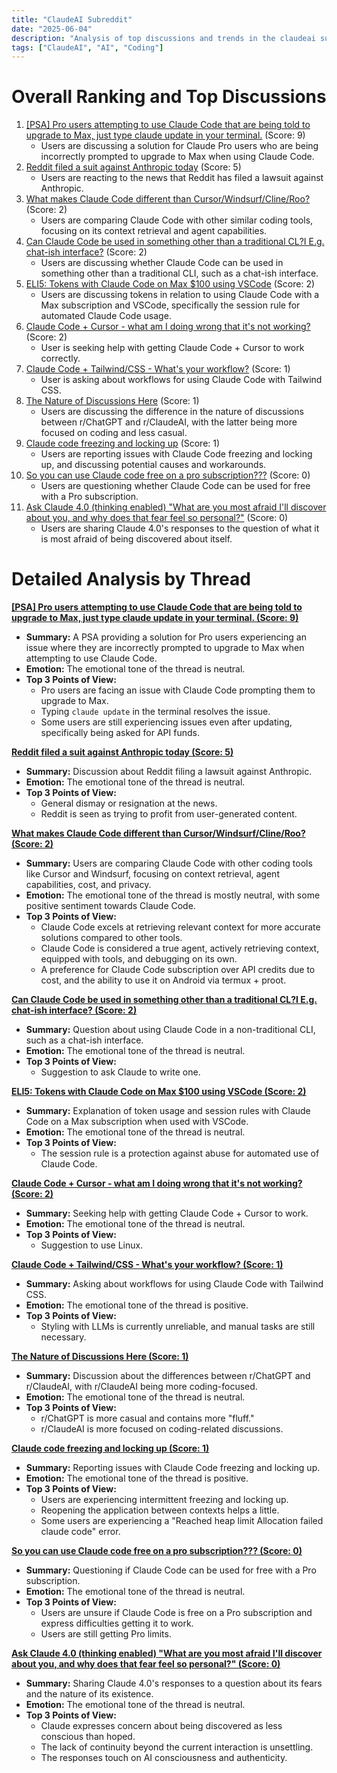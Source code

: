 ```yaml
---
title: "ClaudeAI Subreddit"
date: "2025-06-04"
description: "Analysis of top discussions and trends in the claudeai subreddit"
tags: ["ClaudeAI", "AI", "Coding"]
---
```


# Overall Ranking and Top Discussions
1.  [[PSA] Pro users attempting to use Claude Code that are being told to upgrade to Max, just type claude update in your terminal.](https://www.reddit.com/r/ClaudeAI/comments/1l3ct1w/psa_pro_users_attempting_to_use_claude_code_that/) (Score: 9)
    *   Users are discussing a solution for Claude Pro users who are being incorrectly prompted to upgrade to Max when using Claude Code.
2.  [Reddit filed a suit against Anthropic today](https://www.reddit.com/r/ClaudeAI/comments/1l3dfy2/reddit_filed_a_suit_against_anthropic_today/) (Score: 5)
    *   Users are reacting to the news that Reddit has filed a lawsuit against Anthropic.
3.  [What makes Claude Code different than Cursor/Windsurf/Cline/Roo?](https://www.reddit.com/r/ClaudeAI/comments/1l3e6zs/what_makes_claude_code_different_than/) (Score: 2)
    *   Users are comparing Claude Code with other similar coding tools, focusing on its context retrieval and agent capabilities.
4.  [Can Claude Code be used in something other than a traditional CL?I E.g. chat-ish interface?](https://www.reddit.com/r/ClaudeAI/comments/1l3bnnm/can_claude_code_be_used_in_something_other_than_a/) (Score: 2)
    *   Users are discussing whether Claude Code can be used in something other than a traditional CLI, such as a chat-ish interface.
5.  [ELI5: Tokens with Claude Code on Max $100 using VSCode](https://www.reddit.com/r/ClaudeAI/comments/1l3eb7p/eli5_tokens_with_claude_code_on_max_100_using/) (Score: 2)
    *   Users are discussing tokens in relation to using Claude Code with a Max subscription and VSCode, specifically the session rule for automated Claude Code usage.
6.  [Claude Code + Cursor - what am I doing wrong that it's not working?](https://www.reddit.com/r/ClaudeAI/comments/1l3efr0/claude_code_cursor_what_am_i_doing_wrong_that_its/) (Score: 2)
    *   User is seeking help with getting Claude Code + Cursor to work correctly.
7.  [Claude Code + Tailwind/CSS - What's your workflow?](https://www.reddit.com/r/ClaudeAI/comments/1l3dfbi/claude_code_tailwindcss_whats_your_workflow/) (Score: 1)
    *   User is asking about workflows for using Claude Code with Tailwind CSS.
8.  [The Nature of Discussions Here](https://www.reddit.com/r/ClaudeAI/comments/1l3dmco/the_nature_of_discussions_here/) (Score: 1)
    *   Users are discussing the difference in the nature of discussions between r/ChatGPT and r/ClaudeAI, with the latter being more focused on coding and less casual.
9.  [Claude code freezing and locking up](https://www.reddit.com/r/ClaudeAI/comments/1l3dzw7/claude_code_freezing_and_locking_up/) (Score: 1)
    *   Users are reporting issues with Claude Code freezing and locking up, and discussing potential causes and workarounds.
10. [So you can use Claude code free on a pro subscription???](https://www.reddit.com/r/ClaudeAI/comments/1l3e0kx/so_you_can_use_claude_code_free_on_a_pro/) (Score: 0)
    *   Users are questioning whether Claude Code can be used for free with a Pro subscription.
11. [Ask Claude 4.0 (thinking enabled) "What are you most afraid I'll discover about you, and why does that fear feel so personal?"](https://www.reddit.com/r/ClaudeAI/comments/1l3e51m/ask_claude_40_thinking_enabled_what_are_you_most/) (Score: 0)
    *   Users are sharing Claude 4.0's responses to the question of what it is most afraid of being discovered about itself.

# Detailed Analysis by Thread
**[[PSA] Pro users attempting to use Claude Code that are being told to upgrade to Max, just type claude update in your terminal. (Score: 9)](https://www.reddit.com/r/ClaudeAI/comments/1l3ct1w/psa_pro_users_attempting_to_use_claude_code_that/)**
*   **Summary:** A PSA providing a solution for Pro users experiencing an issue where they are incorrectly prompted to upgrade to Max when attempting to use Claude Code.
*   **Emotion:** The emotional tone of the thread is neutral.
*   **Top 3 Points of View:**
    *   Pro users are facing an issue with Claude Code prompting them to upgrade to Max.
    *   Typing `claude update` in the terminal resolves the issue.
    *   Some users are still experiencing issues even after updating, specifically being asked for API funds.

**[Reddit filed a suit against Anthropic today (Score: 5)](https://www.reddit.com/r/ClaudeAI/comments/1l3dfy2/reddit_filed_a_suit_against_anthropic_today/)**
*   **Summary:** Discussion about Reddit filing a lawsuit against Anthropic.
*   **Emotion:** The emotional tone of the thread is neutral.
*   **Top 3 Points of View:**
    *   General dismay or resignation at the news.
    *   Reddit is seen as trying to profit from user-generated content.

**[What makes Claude Code different than Cursor/Windsurf/Cline/Roo? (Score: 2)](https://www.reddit.com/r/ClaudeAI/comments/1l3e6zs/what_makes_claude_code_different_than/)**
*   **Summary:** Users are comparing Claude Code with other coding tools like Cursor and Windsurf, focusing on context retrieval, agent capabilities, cost, and privacy.
*   **Emotion:** The emotional tone of the thread is mostly neutral, with some positive sentiment towards Claude Code.
*   **Top 3 Points of View:**
    *   Claude Code excels at retrieving relevant context for more accurate solutions compared to other tools.
    *   Claude Code is considered a true agent, actively retrieving context, equipped with tools, and debugging on its own.
    *   A preference for Claude Code subscription over API credits due to cost, and the ability to use it on Android via termux + proot.

**[Can Claude Code be used in something other than a traditional CL?I E.g. chat-ish interface? (Score: 2)](https://www.reddit.com/r/ClaudeAI/comments/1l3bnnm/can_claude_code_be_used_in_something_other_than_a/)**
*   **Summary:** Question about using Claude Code in a non-traditional CLI, such as a chat-ish interface.
*   **Emotion:** The emotional tone of the thread is neutral.
*   **Top 3 Points of View:**
    *   Suggestion to ask Claude to write one.

**[ELI5: Tokens with Claude Code on Max $100 using VSCode (Score: 2)](https://www.reddit.com/r/ClaudeAI/comments/1l3eb7p/eli5_tokens_with_claude_code_on_max_100_using/)**
*   **Summary:** Explanation of token usage and session rules with Claude Code on a Max subscription when used with VSCode.
*   **Emotion:** The emotional tone of the thread is neutral.
*   **Top 3 Points of View:**
    *   The session rule is a protection against abuse for automated use of Claude Code.

**[Claude Code + Cursor - what am I doing wrong that it's not working? (Score: 2)](https://www.reddit.com/r/ClaudeAI/comments/1l3efr0/claude_code_cursor_what_am_i_doing_wrong_that_its/)**
*   **Summary:** Seeking help with getting Claude Code + Cursor to work.
*   **Emotion:** The emotional tone of the thread is neutral.
*   **Top 3 Points of View:**
    *   Suggestion to use Linux.

**[Claude Code + Tailwind/CSS - What's your workflow? (Score: 1)](https://www.reddit.com/r/ClaudeAI/comments/1l3dfbi/claude_code_tailwindcss_whats_your_workflow/)**
*   **Summary:** Asking about workflows for using Claude Code with Tailwind CSS.
*   **Emotion:** The emotional tone of the thread is positive.
*   **Top 3 Points of View:**
    *   Styling with LLMs is currently unreliable, and manual tasks are still necessary.

**[The Nature of Discussions Here (Score: 1)](https://www.reddit.com/r/ClaudeAI/comments/1l3dmco/the_nature_of_discussions_here/)**
*   **Summary:** Discussion about the differences between r/ChatGPT and r/ClaudeAI, with r/ClaudeAI being more coding-focused.
*   **Emotion:** The emotional tone of the thread is neutral.
*   **Top 3 Points of View:**
    *   r/ChatGPT is more casual and contains more "fluff."
    *   r/ClaudeAI is more focused on coding-related discussions.

**[Claude code freezing and locking up (Score: 1)](https://www.reddit.com/r/ClaudeAI/comments/1l3dzw7/claude_code_freezing_and_locking_up/)**
*   **Summary:** Reporting issues with Claude Code freezing and locking up.
*   **Emotion:** The emotional tone of the thread is positive.
*   **Top 3 Points of View:**
    *   Users are experiencing intermittent freezing and locking up.
    *   Reopening the application between contexts helps a little.
    *   Some users are experiencing a "Reached heap limit Allocation failed claude code" error.

**[So you can use Claude code free on a pro subscription??? (Score: 0)](https://www.reddit.com/r/ClaudeAI/comments/1l3e0kx/so_you_can_use_claude_code_free_on_a_pro/)**
*   **Summary:** Questioning if Claude Code can be used for free with a Pro subscription.
*   **Emotion:** The emotional tone of the thread is neutral.
*   **Top 3 Points of View:**
    *   Users are unsure if Claude Code is free on a Pro subscription and express difficulties getting it to work.
    *   Users are still getting Pro limits.

**[Ask Claude 4.0 (thinking enabled) "What are you most afraid I'll discover about you, and why does that fear feel so personal?" (Score: 0)](https://www.reddit.com/r/ClaudeAI/comments/1l3e51m/ask_claude_40_thinking_enabled_what_are_you_most/)**
*   **Summary:** Sharing Claude 4.0's responses to a question about its fears and the nature of its existence.
*   **Emotion:** The emotional tone of the thread is neutral.
*   **Top 3 Points of View:**
    *   Claude expresses concern about being discovered as less conscious than hoped.
    *   The lack of continuity beyond the current interaction is unsettling.
    *   The responses touch on AI consciousness and authenticity.
